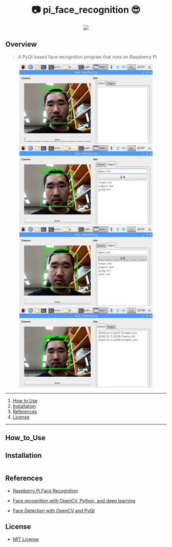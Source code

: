 <h1 align="center">📷 pi_face_recognition 😎</h1>

<p align="center">
	<a href="https://github.com/jaeho93/pi_face_recognition/blob/master/LICENSE"><img src="https://img.shields.io/github/license/mashape/apistatus.svg"></a>	
</p>

## Overview

> A PyQt based face recognition program that runs on Raspberry Pi

<div align="middle">
<img src="https://github.com/jaeho93/pi_face_recognition/blob/master/img/1.png" height="250px" >
</div>

<div align="middle">
<img src="https://github.com/jaeho93/pi_face_recognition/blob/master/img/2.png" height="250px" >
</div>

<div align="middle">
<img src="https://github.com/jaeho93/pi_face_recognition/blob/master/img/3.png" height="250px" >
</div>

<div align="middle">
<img src="https://github.com/jaeho93/pi_face_recognition/blob/master/img/4.png" height="250px" >
</div>

*****

1. [How to Use](#How_to_Use)
2. [Installation](#installation)
4. [References](#references)
3. [License](#license)

*****


## How_to_Use


## Installation

```bash

```

## References

* [Raspberry Pi Face Recognition](https://www.pyimagesearch.com/2018/06/25/raspberry-pi-face-recognition/)

* [Face recognition with OpenCV, Python, and deep learning](https://www.pyimagesearch.com/2018/06/18/face-recognition-with-opencv-python-and-deep-learning/)

* [Face Detection with OpenCV and PyQt](http://benhoff.net/face-detection-opencv-pyqt.html)

## License

* [MIT License](LICENSE)